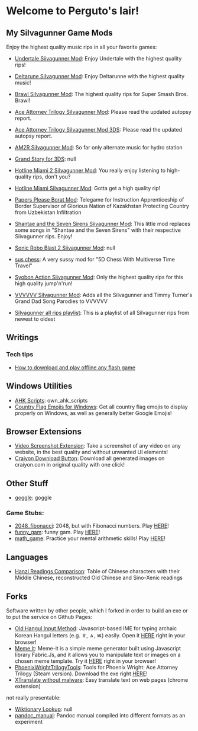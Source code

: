 # Welcome to Perguto's lair!

## My SiIvagunner Game Mods

Enjoy the highest quality music rips in all your favorite games:

- [Undertale Siivagunner Mod](https://github.com/perguto/Undertale-Siivagunner-Mod): Enjoy Undertale with the highest quality rips!
- [Deltarune SiIvagunner Mod](https://github.com/perguto/Deltarune-SiIvagunner-Mod): Enjoy Deltarunne with the highest quality music!
- [Brawl SiIvagunner Mod](https://github.com/perguto/Brawl-SiIvagunner-Mod): The highest quality rips for Super Smash Bros. Brawl!
- [Ace Attorney Trilogy SiIvagunner Mod](https://github.com/perguto/Ace-Attorney-Trilogy-SiIvagunner-Mod): Please read the updated autopsy report.
- [Ace Attorney Trilogy SiIvagunner Mod 3DS](https://github.com/perguto/Ace-Attorney-Trilogy-SiIvagunner-Mod-3DS): Please read the updated autopsy report.
- [AM2R SiIvagunner Mod](https://github.com/perguto/AM2R-SiIvagunner-Mod): So far only alternate music for hydro station
- [Grand Story for 3DS](https://github.com/perguto/Grand-Story-for-3DS): null
- [Hotline Miami 2 SiIvagunner Mod](https://github.com/perguto/Hotline-Miami-2-SiIvagunner-Mod): You really enjoy listening to high-quality rips, don't you?
- [Hotline Miami SiIvagunner Mod](https://github.com/perguto/Hotline-Miami-SiIvagunner-Mod): Gotta get a high quality rip!
- [Papers Please Borat Mod](https://github.com/perguto/Papers-Please-Borat-Mod): Telegame for Instruction Apprenticeship of Border Supervisor of Glorious Nation of Kazakhstan Protecting Country from Uzbekistan Infiltration


- [Shantae and the Seven Sirens Siivagunner Mod](https://github.com/perguto/Shantae-and-the-Seven-Sirens-Siivagunner-Mod): This little mod replaces some songs in "Shantae and the Seven Sirens" with their respective Siivagunner rips. Enjoy!
- [Sonic Robo Blast 2 Siivagunner Mod](https://github.com/perguto/Sonic-Robo-Blast-2-Siivagunner-Mod): null
- [sus chess](https://github.com/perguto/sus-chess): A very sussy mod for "5D Chess With Multiverse Time Travel"
- [Syobon Action Siivagunner Mod](https://github.com/perguto/Syobon-Action-Siivagunner-Mod): Only the highest quality rips for this high quality jump'n'run!
- [VVVVVV SiIvagunner Mod](https://github.com/perguto/VVVVVV-SiIvagunner-Mod): Adds all the SiIvagunner and Timmy Turner's Grand Dad Song Parodies to VVVVVV

- [SiIvagunner all rips playlist](https://github.com/perguto/SiIvagunner-all-rips-playlist): This is a playlist of all SiIvagunner rips from newest to oldest

## Writings

### Tech tips

- [How to download and play offline any flash game](./tech_tips/flash_games_download.md)

## Windows Utilities

- [AHK Scripts](https://github.com/perguto/AHK-Scripts): own_ahk_scripts
- [Country Flag Emojis for Windows](https://github.com/perguto/Country-Flag-Emojis-for-Windows): Get all country flag emojis to display properly on Windows, as well as generally better Google Emojis!

## Browser Extensions

- [Video Screenshot Extension](https://github.com/perguto/Video-Screenshot-Extension): Take a screenshot of any video on any website, in the best quality and without unwanted UI elements!
- [Craiyon Download Button](https://github.com/perguto/Craiyon-Download-Button): Download all generated images on craiyon.com in original quality with one click!

## Other Stuff

- [goggle](https://github.com/perguto/goggle): goggle




### Game Stubs:

- [2048_fibonacci](https://github.com/perguto/2048_fibonacci): 2048, but with Fibonacci numbers. Play [HERE](https://perguto.github.io/2048_fibonacci/)!
- [funny_gam](https://github.com/perguto/funny_gam): funny gam. Play [HERE](https://perguto.github.io/funny_gam/)!
- [math_game](https://github.com/perguto/math_game): Practice your mental arithmetic skills! Play [HERE](https://perguto.github.io/math_game/)!

## Languages

- [Hanzi Readings Comparison](https://github.com/perguto/Hanzi-Readings-Comparison): Table of Chinese characters with their Middle Chinese, reconstructed Old Chinese and Sino-Xenic readings

## Forks

Software written by other people, which I forked in order to build an exe or to put the service on Github Pages:

- [Old Hangul Input Method](https://github.com/perguto/Old-Hangul-Input-Method): Javascript-based IME for typing archaic Korean Hangul letters (e.g. ㅸ, ㅿ, ㅵ) easily. Open it [HERE](https://perguto.github.io/Old-Hangul-Input-Method/main.html) right in your browser!
- [Meme It](https://github.com/perguto/Meme-It): Meme-it is a simple meme generator built using Javascript library Fabric.Js, and it allows you to manipulate text or images on a chosen meme template. Try it [HERE](https://perguto.github.io/Meme-It/) right in your browser!
- [PhoenixWrightTrilogyTools](https://github.com/perguto/PhoenixWrightTrilogyTools): Tools for Phoenix Wright: Ace Attorney Trilogy (Steam version). Download the exe right [HERE](https://github.com/perguto/PhoenixWrightTrilogyTools/releases/download/v1/PWEncryptionTool.zip)!
- [XTranslate without malware](https://github.com/perguto/XTranslate-without-malware): Easy translate text on web pages (chrome extension)

not really presentable:
- [Wiktionary Lookup](https://github.com/perguto/Wiktionary-Lookup): null
- [pandoc_manual](https://github.com/perguto/pandoc_manual): Pandoc manual compiled into different formats as an experiment
